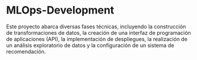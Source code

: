 # MLOps-Development
Este proyecto abarca diversas fases técnicas, incluyendo la construcción de transformaciones de datos, la creación de una interfaz de programación de aplicaciones (API), la implementación de despliegues, la realización de un análisis exploratorio de datos y la configuración de un sistema de recomendación.
